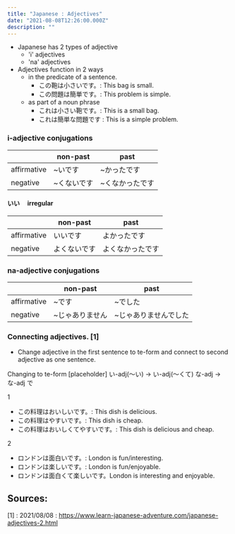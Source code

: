```yaml
---
title: "Japanese : Adjectives"
date: "2021-08-08T12:26:00.000Z"
description: ""
---
```


- Japanese has 2 types of adjective
  - 'i' adjectives
  - 'na' adjectives
- Adjectives function in 2 ways
  - in the predicate of a sentence.
    - この鞄は小さいです。: This bag is small.
    - この問題は簡単です。: This problem is simple.
  - as part of a noun phrase
    - これは小さい鞄です。: This is a small bag.
    - これは簡単な問題です : This is a simple problem.

### i-adjective conjugations

|             | non-past    | past            |
| ----------- | ----------- | --------------- |
| affirmative | ~いです     | ~かったです     |
| negative    | ~くないです | ~くなかったです |

#### いい　 irregular

|             | non-past     | past             |
| ----------- | ------------ | ---------------- |
| affirmative | いいです     | よかったです     |
| negative    | よくないです | よくなかったです |

### na-adjective conjugations

|             | non-past        | past                  |
| ----------- | --------------- | --------------------- |
| affirmative | ~です           | ~でした               |
| negative    | ~じゃありません | ~じゃありませんでした |

### Connecting adjectives. [1]

- Change adjective in the first sentence to te-form and connect to second adjective as one sentence.

Changing to te-form [placeholder]
い-adj(～い) → い-adj(～くて)
な-adj → な-adj で

1

- この料理はおいしいです。: This dish is delicious.
- この料理はやすいです。: This dish is cheap.
- この料理はおいしくてやすいです。: This dish is delicious and cheap.

2

- ロンドンは面白いです。: London is fun/interesting.
- ロンドンは楽しいです。: London is fun/enjoyable.
- ロンドンは面白くて楽しいです。London is interesting and enjoyable.

## Sources:

[1] : 2021/08/08 : https://www.learn-japanese-adventure.com/japanese-adjectives-2.html
